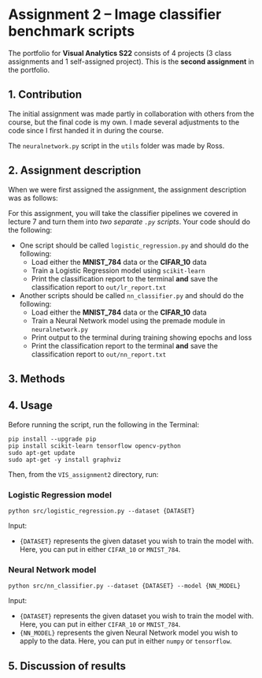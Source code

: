 # Assignment 2 – Image classifier benchmark scripts
The portfolio for __Visual Analytics S22__ consists of 4 projects (3 class assignments and 1 self-assigned project). This is the __second assignment__ in the portfolio.

## 1. Contribution
The initial assignment was made partly in collaboration with others from the course, but the final code is my own. I made several adjustments to the code since I first handed it in during the course.

The `neuralnetwork.py` script in the `utils` folder was made by Ross.

## 2. Assignment description
When we were first assigned the assignment, the assignment description was as follows:

For this assignment, you will take the classifier pipelines we covered in lecture 7 and turn them into *two separate ```.py``` scripts*. Your code should do the following:

- One script should be called ```logistic_regression.py``` and should do the following:
  - Load either the **MNIST_784** data or the **CIFAR_10** data
  - Train a Logistic Regression model using ```scikit-learn```
  - Print the classification report to the terminal **and** save the classification report to ```out/lr_report.txt```
- Another scripts should be called ```nn_classifier.py``` and should do the following:
  - Load either the **MNIST_784** data or the **CIFAR_10** data
  - Train a Neural Network model using the premade module in ```neuralnetwork.py```
  - Print output to the terminal during training showing epochs and loss
  - Print the classification report to the terminal **and** save the classification report to ```out/nn_report.txt```

## 3. Methods


## 4. Usage
Before running the script, run the following in the Terminal:
```
pip install --upgrade pip
pip install scikit-learn tensorflow opencv-python
sudo apt-get update
sudo apt-get -y install graphviz
```
Then, from the `VIS_assignment2` directory, run:

### Logistic Regression model
```
python src/logistic_regression.py --dataset {DATASET}
```
Input:
- `{DATASET}` represents the given dataset you wish to train the model with. Here, you can put in either `CIFAR_10` or `MNIST_784`.


### Neural Network model
```
python src/nn_classifier.py --dataset {DATASET} --model {NN_MODEL}
```
Input:
- `{DATASET}` represents the given dataset you wish to train the model with. Here, you can put in either `CIFAR_10` or `MNIST_784`.
- `{NN_MODEL}` represents the given Neural Network model you wish to apply to the data. Here, you can put in either `numpy` or `tensorflow`.

## 5. Discussion of results

